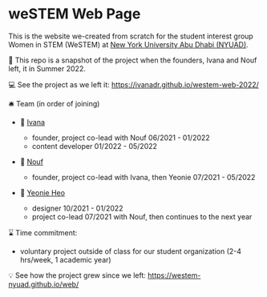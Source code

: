 # weSTEM Web Page 
This is the website we-created from scratch for the student interest group Women in STEM (WeSTEM) at [New York University Abu Dhabi (NYUAD)](https://nyuad.nyu.edu/en/). 

:camera_flash: This repo is a snapshot of the project when the founders, Ivana and Nouf left, it in Summer 2022. 

:computer: See the project as we left it: https://ivanadr.github.io/westem-web-2022/

:bellhop_bell: Team (in order of joining)

* :woman: [Ivana](https://www.linkedin.com/in/ivana-drabova/)  
	* founder, project co-lead with Nouf 06/2021 - 01/2022
	* content developer 01/2022 - 05/2022 

* :woman: [Nouf](https://www.linkedin.com/in/nouf-alabbasi/) 
	* founder, project co-lead with Ivana, then Yeonie 07/2021 - 05/2022 

* :woman: [Yeonie Heo](https://ae.linkedin.com/in/yeonie-heo-5b491721a)
	* designer 10/2021 - 01/2022
	* project co-lead 07/2021 with Nouf, then continues to the next year 

:hourglass: 
Time commitment: 
* voluntary project outside of class for our student organization (2-4 hrs/week, 1 academic year)

:bulb: See how the project grew since we left: https://westem-nyuad.github.io/web/

